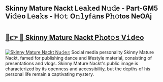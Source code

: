 ## Skinny Mature Nackt L𝚎a𝚔ed N𝚞𝚍e - Part-GM5 Vi𝚍𝚎o L𝚎a𝚔s - H𝚘𝚝 O𝚗𝚕yf𝚊ns P𝚑𝚘tos NeOAj

# <h2><a href="http://kf1ijy.oniu.top/?m=Skinny+Mature+Nackt">🔗👉 🔴 Skinny Mature Nackt P𝚑ot𝚘𝚜 V𝚒d𝚎o</a></h2>

[![Skinny Mature Nackt Nu𝚍e𝚜](https://i.imgur.com/0qMVB7G.gif)](http://kf1ijy.oniu.top/?m=Skinny+Mature+Nackt)
Social media personality Skinny Mature Nackt, famed for publishing dance and lifestyle material, consisting of presentations and vlogs. Skinny Mature Nackt's public image is characterized by its openness and accessibility, but the depths of his personal life remain a captivating mystery.  

